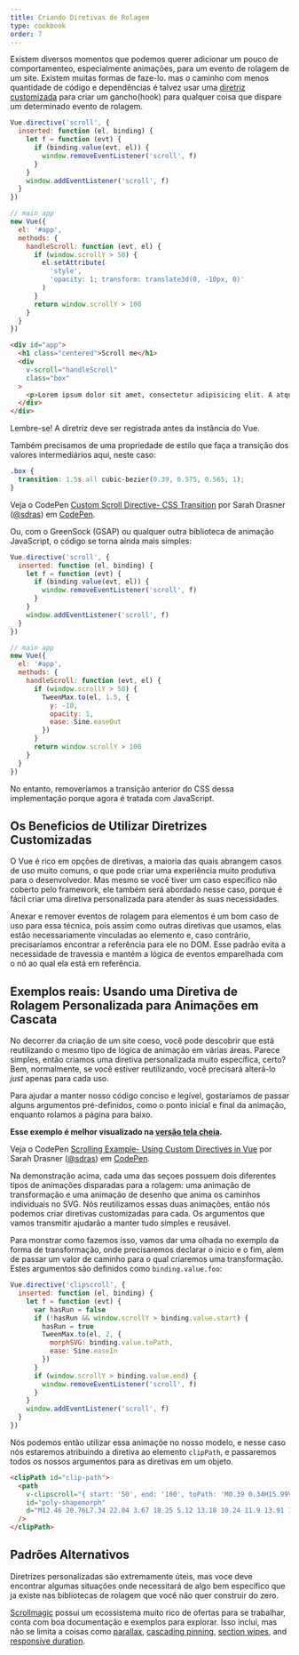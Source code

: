 ```yaml
---
title: Criando Diretivas de Rolagem
type: cookbook
order: 7
---
```


Existem diversos momentos que podemos querer adicionar um pouco de comportamenteo, especialmente animações, para um evento de rolagem de um site. Existem muitas formas de faze-lo. mas o caminho com menos quantidade de código e dependências é talvez usar uma [diretriz customizada](https://vuejs.org/v2/guide/custom-directive.html) para criar um gancho(hook) para qualquer coisa que dispare um determinado evento de rolagem.

```js
Vue.directive('scroll', {
  inserted: function (el, binding) {
    let f = function (evt) {
      if (binding.value(evt, el)) {
        window.removeEventListener('scroll', f)
      }
    }
    window.addEventListener('scroll', f)
  }
})

// main app
new Vue({
  el: '#app',
  methods: {
    handleScroll: function (evt, el) {
      if (window.scrollY > 50) {
        el.setAttribute(
          'style',
          'opacity: 1; transform: translate3d(0, -10px, 0)'
        )
      }
      return window.scrollY > 100
    }
  }
})
```

```html
<div id="app">
  <h1 class="centered">Scroll me</h1>
  <div
    v-scroll="handleScroll"
    class="box"
  >
    <p>Lorem ipsum dolor sit amet, consectetur adipisicing elit. A atque amet harum aut ab veritatis earum porro praesentium ut corporis. Quasi provident dolorem officia iure fugiat, eius mollitia sequi quisquam.</p>
  </div>
</div>
```

<p class="tip">Lembre-se! A diretriz deve ser registrada antes da instância do Vue.</p>

Também precisamos de uma propriedade de estilo que faça a transição dos valores intermediários aqui, neste caso:

```css
.box {
  transition: 1.5s all cubic-bezier(0.39, 0.575, 0.565, 1);
}
```

<p data-height="450" data-theme-id="5162" data-slug-hash="983220ed949ac670dff96bdcaf9d3338" data-default-tab="result" data-user="sdras" data-embed-version="2" data-pen-title="Custom Scroll Directive- CSS Transition" class="codepen">Veja o CodePen <a href="https://codepen.io/sdras/pen/983220ed949ac670dff96bdcaf9d3338/">Custom Scroll Directive- CSS Transition</a> por Sarah Drasner (<a href="https://codepen.io/sdras">@sdras</a>) em <a href="https://codepen.io">CodePen</a>.</p>
<script async src="https://static.codepen.io/assets/embed/ei.js"></script>

Ou, com o GreenSock (GSAP) ou qualquer outra biblioteca de animação JavaScript, o código se torna ainda mais simples:

```js
Vue.directive('scroll', {
  inserted: function (el, binding) {
    let f = function (evt) {
      if (binding.value(evt, el)) {
        window.removeEventListener('scroll', f)
      }
    }
    window.addEventListener('scroll', f)
  }
})

// main app
new Vue({
  el: '#app',
  methods: {
    handleScroll: function (evt, el) {
      if (window.scrollY > 50) {
        TweenMax.to(el, 1.5, {
          y: -10,
          opacity: 1,
          ease: Sine.easeOut
        })
      }
      return window.scrollY > 100
    }
  }
})
```

No entanto, removeríamos a transição anterior do CSS dessa implementação porque agora é tratada com JavaScript.

## Os Beneficios de Utilizar Diretrizes Customizadas

O Vue é rico em opções de diretivas, a maioria das quais abrangem casos de uso muito comuns, o que pode criar uma experiência muito produtiva para o desenvolvedor. Mas mesmo se você tiver um caso específico não coberto pelo framework, ele também será abordado nesse caso, porque é fácil criar uma diretiva personalizada para atender às suas necessidades.

Anexar e remover eventos de rolagem para elementos é um bom caso de uso para essa técnica, pois assim como outras diretivas que usamos, elas estão necessariamente vinculadas ao elemento e, caso contrário, precisaríamos encontrar a referência para ele no DOM. Esse padrão evita a necessidade de travessia e mantém a lógica de eventos emparelhada com o nó ao qual ela está em referência.

## Exemplos reais: Usando uma Diretiva de Rolagem Personalizada para Animações em Cascata

No decorrer da criação de um site coeso, você pode descobrir que está reutilizando o mesmo tipo de lógica de animação em várias áreas. Parece simples, então criamos uma diretiva personalizada muito específica, certo? Bem, normalmente, se você estiver reutilizando, você precisará alterá-lo _just_ apenas para cada uso.

Para ajudar a manter nosso código conciso e legível, gostaríamos de passar alguns argumentos pré-definidos, como o ponto inicial e final da animação, enquanto rolamos a página para baixo.

**Esse exemplo é melhor visualizado na [versão tela cheia](https://s.codepen.io/sdras/debug/078c19f5b3ed7f7d28584da450296cd0).**

<p data-height="500" data-theme-id="5162" data-slug-hash="c8c55e3e0bba997350551dd747119100" data-default-tab="result" data-user="sdras" data-embed-version="2" data-pen-title="Scrolling Example- Using Custom Directives in Vue" class="codepen">Veja o CodePen <a href="https://codepen.io/sdras/pen/c8c55e3e0bba997350551dd747119100/">Scrolling Example- Using Custom Directives in Vue</a> por Sarah Drasner (<a href="https://codepen.io/sdras">@sdras</a>) em <a href="https://codepen.io">CodePen</a>.</p>
<script async src="https://static.codepen.io/assets/embed/ei.js"></script>

Na demonstração acima, cada uma das seçoes possuem dois diferentes tipos de animações disparadas para a rolagem: uma animação de transformação e uma animação de desenho que anima os caminhos individuais no SVG.  Nós reutilizamos essas duas animações, então nós podemos criar diretivas customizadas para cada. Os argumentos que vamos transmitir ajudarão a manter tudo simples e reusável.

Para monstrar como fazemos isso, vamos dar uma olhada no exemplo da forma de transformação, onde precisaremos declarar o inicio e o fim, alem de passar um valor de caminho para o qual criaremos uma transformação. Estes argumentos são definidos como `binding.value.foo`:

```js
Vue.directive('clipscroll', {
  inserted: function (el, binding) {
    let f = function (evt) {
      var hasRun = false
      if (!hasRun && window.scrollY > binding.value.start) {
        hasRun = true
        TweenMax.to(el, 2, {
          morphSVG: binding.value.toPath,
          ease: Sine.easeIn
        })
      }
      if (window.scrollY > binding.value.end) {
        window.removeEventListener('scroll', f)
      }
    }
    window.addEventListener('scroll', f)
  }
})
```

Nós podemos então utilizar essa animaçõe no nosso modelo, e nesse caso nós estaremos atribuindo a diretiva ao elemento `clipPath`, e passaremos todos os nossos argumentos para as diretivas em um objeto.

```html
<clipPath id="clip-path">
  <path
    v-clipscroll="{ start: '50', end: '100', toPath: 'M0.39 0.34H15.99V22.44H0.39z' }"
    id="poly-shapemorph"
    d="M12.46 20.76L7.34 22.04 3.67 18.25 5.12 13.18 10.24 11.9 13.91 15.69 12.46 20.76z"
  />
</clipPath>
```

## Padrões Alternativos

Diretrizes personalizadas são extremamente úteis, mas voce deve encontrar algumas situações onde necessitará de algo bem específico que ja existe nas bibliotecas de rolagem que você não quer construir do zero.

[Scrollmagic](http://scrollmagic.io/) possui um ecossistema muito rico de ofertas para se trabalhar, conta com boa documentação e exemplos para explorar. Isso inclui, mas não se limita a coisas como [parallax](http://scrollmagic.io/examples/advanced/parallax_scrolling.html), [cascading pinning](http://scrollmagic.io/examples/expert/cascading_pins.html), [section wipes](http://scrollmagic.io/examples/basic/section_wipes_natural.html), and [responsive duration](http://scrollmagic.io/examples/basic/responsive_duration.html).
